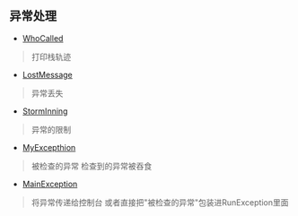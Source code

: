## 异常处理 ##

* [WhoCalled](https://github.com/ostreamBaba/machine-learning_ostreamBa/blob/master/thinking_in_java/exception/WhoCalled.java)
> 打印栈轨迹
* [LostMessage](https://github.com/ostreamBaba/machine-learning_ostreamBa/blob/master/thinking_in_java/exception/LostMessage.java)
> 异常丢失
* [StormInning](https://github.com/ostreamBaba/machine-learning_ostreamBa/blob/master/thinking_in_java/exception/StormyInning.java)
> 异常的限制
* [MyExcepthion](https://github.com/ostreamBaba/machine-learning_ostreamBa/blob/master/thinking_in_java/exception/MyException.java)
> 被检查的异常 检查到的异常被吞食
* [MainException](https://github.com/ostreamBaba/machine-learning_ostreamBa/blob/master/thinking_in_java/exception/MainException.java)
> 将异常传递给控制台 或者直接把"被检查的异常"包装进RunException里面
